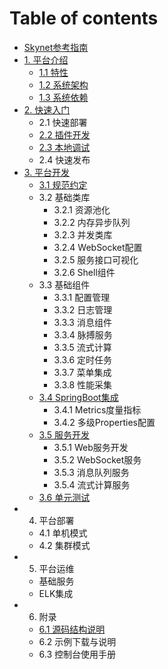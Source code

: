 # Table of contents

* [Skynet参考指南](README.md)
* [1. 平台介绍](1.chapter/README.md)
  * [1.1 特性](1.chapter/untitled.md)
  * [1.2 系统架构](1.chapter/xi-tong-jia-gou.md)
  * [1.3 系统依赖](1.chapter/xi-tong-yi-lai.md)
* [2. 快速入门](2.chapter/README.md)
  * 2.1 快速部署
  * [2.2 插件开发](2.chapter/cha-jian-kai-fa.md)
  * [2.3 本地调试](2.chapter/ben-di-tiao-shi.md)
  * 2.4 快速发布
* [3. 平台开发](3.chapter/README.md)
  * [3.1 规范约定](3.chapter/3.1-gui-fan-yue-ding.md)
  * 3.2 基础类库
    * 3.2.1 资源池化
    * 3.2.2 内存异步队列
    * 3.2.3 并发类库
    * 3.2.4 WebSocket配置
    * 3.2.5 服务接口可视化
    * 3.2.6 Shell组件
  * 3.3 基础组件
    * 3.3.1 配置管理
    * 3.3.2 日志管理
    * 3.3.3 消息组件
    * 3.3.4 脉搏服务
    * 3.3.5 流式计算
    * 3.3.6 定时任务
    * 3.3.7 菜单集成
    * 3.3.8 性能采集
  * [3.4 SpringBoot集成](3.chapter/3.4springboot-ji-cheng/README.md)
    * 3.4.1 Metrics度量指标
    * 3.4.2 多级Properties配置
  * [3.5 服务开发](3.chapter/3.5-fu-wu-kai-fa/README.md)
    * 3.5.1 Web服务开发
    * 3.5.2 WebSocket服务
    * 3.5.3 消息队列服务
    * 3.5.4 流式计算服务
  * [3.6 单元测试](3.chapter/3.6-dan-yuan-ce-shi.md)
* 4. 平台部署
  * 4.1 单机模式
  * 4.2 集群模式
* 5. 平台运维
  * 基础服务
  * ELK集成
* 6. 附录
  * [6.1 源码结构说明](6.-fu-lu/6.1-yuan-ma-jie-gou-shuo-ming.md)
  * 6.2 示例下载与说明
  * 6.3 控制台使用手册

